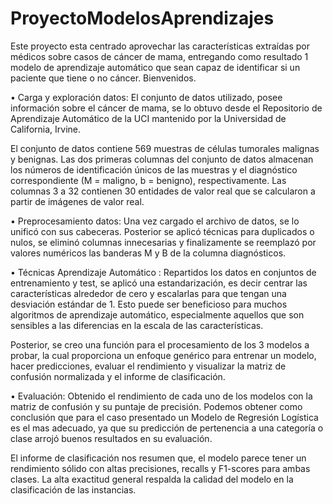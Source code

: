 # ProyectoModelosAprendizajes

Este proyecto esta centrado aprovechar las características extraídas por médicos sobre casos de cáncer de mama, entregando como resultado 1 modelo de aprendizaje automático que sean capaz de identificar si un paciente que tiene o no cáncer. Bienvenidos.

•	Carga y exploración datos: El conjunto de datos utilizado, posee información sobre el cáncer de mama, se lo obtuvo desde el Repositorio de Aprendizaje Automático de la UCI mantenido por la Universidad de California, Irvine. 

El conjunto de datos contiene 569 muestras de células tumorales malignas y benignas. Las dos primeras columnas del conjunto de datos almacenan los números de identificación únicos de las muestras y el diagnóstico correspondiente (M = maligno, b = benigno), respectivamente. Las columnas 3 a 32 contienen 30 entidades de valor real que se calcularon a partir de imágenes de valor real.

•	Preprocesamiento datos: Una vez cargado el archivo de datos, se lo unificó con sus cabeceras. Posterior se aplicó técnicas para duplicados o nulos, se eliminó columnas innecesarias y finalizamente se reemplazó por valores numéricos las banderas M y B de la columna diagnósticos.

•	Técnicas Aprendizaje Automático : Repartidos los datos en conjuntos de entrenamiento y test, se aplicó una estandarización, es decir centrar las características alrededor de cero y escalarlas para que tengan una desviación estándar de 1. Esto puede ser beneficioso para muchos algoritmos de aprendizaje automático, especialmente aquellos que son sensibles a las diferencias en la escala de las características.

Posterior, se creo una función para el procesamiento de los 3 modelos a probar, la cual proporciona un enfoque genérico para entrenar un modelo, hacer predicciones, evaluar el rendimiento y visualizar la matriz de confusión normalizada y el informe de clasificación.

•	Evaluación: Obtenido el rendimiento de cada uno de los modelos con la matriz de confusión y su puntaje de precisión. Podemos obtener como conclusión que para el caso presentado un Modelo de Regresión Logística es el mas adecuado, ya que su predicción de pertenencia a una categoría o clase arrojó buenos resultados en su evaluación.

El informe de clasificación nos resumen que, el modelo parece tener un rendimiento sólido con altas precisiones, recalls y F1-scores para ambas clases. La alta exactitud general respalda la calidad del modelo en la clasificación de las instancias.



